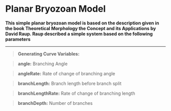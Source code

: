 # Planar Bryozoan Model

**This simple planar bryozoan model is based on the description given in the book Theoretical Morphology the Concept and its Applications by David Raup. Raup described a simple system based on the following parameters**

---

> **Generating Curve Variables:**

> **angle:** Branching Angle

> **angleRate:** Rate of change of branching angle

> **branchLength:** Branch length before branch split

> **branchLengthRate:** Rate of change of branching length

> **branchDepth:** Number of branches